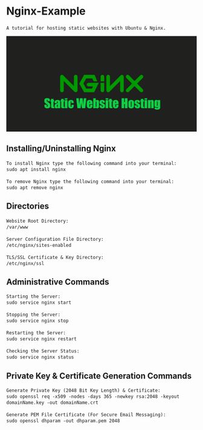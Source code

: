 # Nginx-Example

    A tutorial for hosting static websites with Ubuntu & Nginx.

[![Static Website Hosting with Nginx](logo.png)](https://www.youtube.com/watch?v=OHMWGj6D01U)

## Installing/Uninstalling Nginx

    To install Nginx type the following command into your terminal:
    sudo apt install nginx

    To remove Nginx type the following command into your terminal:
    sudo apt remove nginx

## Directories

    Website Root Directory:
    /var/www

    Server Configuration File Directory:
    /etc/nginx/sites-enabled

    TLS/SSL Certificate & Key Directory:
    /etc/nginx/ssl

## Administrative Commands

    Starting the Server:
    sudo service nginx start

    Stopping the Server:
    sudo service nginx stop

    Restarting the Server:
    sudo service nginx restart

    Checking the Server Status:
    sudo service nginx status

## Private Key & Certificate Generation Commands

    Generate Private Key (2048 Bit Key Length) & Certificate:
    sudo openssl req -x509 -nodes -days 365 -newkey rsa:2048 -keyout domainName.key -out domainName.crt

    Generate PEM File Certificate (For Secure Email Messaging):
    sudo openssl dhparam -out dhparam.pem 2048
